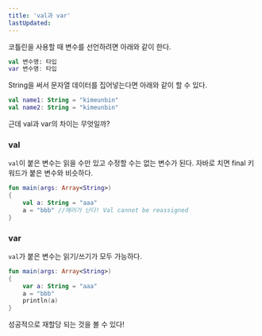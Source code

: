 ```yaml
---
title: 'val과 var'
lastUpdated: 
---
```


코틀린을 사용할 때 변수를 선언하려면 아래와 같이 한다.

```kotlin
val 변수명: 타입
var 변수명: 타입
```

String을 써서 문자열 데이터를 집어넣는다면 아래와 같이 할 수 있다.

```kotlin
val name1: String = "kimeunbin"
val name2: String = "kimeunbin"
```

근데 val과 var의 차이는 무엇일까?

### val

`val`이 붙은 변수는 읽을 수만 있고 수정할 수는 없는 변수가 된다. 자바로 치면 final 키워드가 붙은 변수와 비슷하다.

```kotlin
fun main(args: Array<String>)
{
    val a: String = "aaa"
    a = "bbb" //에러가 난다! Val cannot be reassigned
}
```

### var

`val`가 붙은 변수는 읽기/쓰기가 모두 가능하다. 

```kotlin
fun main(args: Array<String>)
{
    var a: String = "aaa"
    a = "bbb"
    println(a)
}
```

성공적으로 재할당 되는 것을 볼 수 있다!